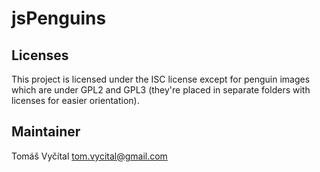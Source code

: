 # jsPenguins

## Licenses

This project is licensed under the ISC license except for penguin images which are under GPL2 and GPL3 (they're placed in separate folders with licenses for easier orientation).

## Maintainer
Tomáš Vyčítal <tom.vycital@gmail.com>
